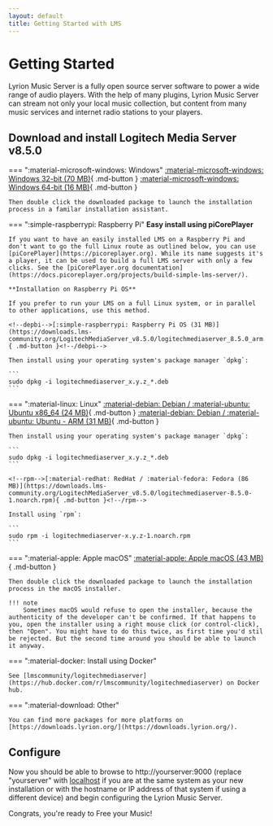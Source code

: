 ```yaml
---
layout: default
title: Getting Started with LMS
---
```


# Getting Started

Lyrion Music Server is a fully open source server software to power a wide range of audio players. With the help of many plugins, Lyrion Music Server can stream not only your local music collection, but content from many music services and internet radio stations to your players.

<!--
    Please edit below section carefully: anything between the special comment tags will be replaced automatically
    with the latest information from the repository files. Removing the comment tags will break the auto updating.
    Changes within them will be overwritten.

    If you'd like to apply a change, update the plugin's repository file
    (https://github.com/LMS-Community/lms-server-repository) instead.
-->

## Download and install Logitech Media Server v<!--version-->8.5.0<!--/version-->

=== ":material-microsoft-windows: Windows"
    <!--win-->[:material-microsoft-windows: Windows 32-bit (70 MB)](https://downloads.lms-community.org/LogitechMediaServer_v8.5.0/LogitechMediaServer-8.5.0.exe){ .md-button } [:material-microsoft-windows: Windows 64-bit (16 MB)](https://downloads.lms-community.org/LogitechMediaServer_v8.5.0/LogitechMediaServer-8.5.0-win64.exe){ .md-button }<!--/win-->

    Then double click the downloaded package to launch the installation process in a familar installation assistant.


=== ":simple-raspberrypi: Raspberry Pi"
    **Easy install using piCorePlayer**

    If you want to have an easily installed LMS on a Raspberry Pi and don't want to go the full Linux route as outlined below, you can use [piCorePlayer](https://picoreplayer.org). While its name suggests it's a player, it can be used to build a full LMS server with only a few clicks. See the [piCorePlayer.org documentation](https://docs.picoreplayer.org/projects/build-simple-lms-server/).

    **Installation on Raspberry Pi OS**

    If you prefer to run your LMS on a full Linux system, or in parallel to other applications, use this method.

    <!--depbi-->[:simple-raspberrypi: Raspberry Pi OS (31 MB)](https://downloads.lms-community.org/LogitechMediaServer_v8.5.0/logitechmediaserver_8.5.0_arm.deb){ .md-button }<!--/debpi-->

    Then install using your operating system's package manager `dpkg`:

    ```
    sudo dpkg -i logitechmediaserver_x.y.z_*.deb
    ```


=== ":material-linux: Linux"
    <!--deb-->[:material-debian: Debian / :material-ubuntu: Ubuntu x86_64 (24 MB)](https://downloads.lms-community.org/LogitechMediaServer_v8.5.0/logitechmediaserver_8.5.0_amd64.deb){ .md-button } [:material-debian: Debian / :material-ubuntu: Ubuntu - ARM (31 MB)](https://downloads.lms-community.org/LogitechMediaServer_v8.5.0/logitechmediaserver_8.5.0_arm.deb){ .md-button }<!--/deb-->

    Then install using your operating system's package manager `dpkg`:

    ```
    sudo dpkg -i logitechmediaserver_x.y.z_*.deb
    ```

    <!--rpm-->[:material-redhat: RedHat / :material-fedora: Fedora (86 MB)](https://downloads.lms-community.org/LogitechMediaServer_v8.5.0/logitechmediaserver-8.5.0-1.noarch.rpm){ .md-button }<!--/rpm-->

    Install using `rpm`:

    ```
    sudo rpm -i logitechmediaserver-x.y.z-1.noarch.rpm
    ```


=== ":material-apple: Apple macOS"
    <!--mac-->[:material-apple: Apple macOS (43 MB)](https://downloads.lms-community.org/LogitechMediaServer_v8.5.0/LogitechMediaServer-8.5.0.pkg){ .md-button }<!--/mac-->

    Then double click the downloaded package to launch the installation process in the macOS installer.

    !!! note
        Sometimes macOS would refuse to open the installer, because the authenticity of the developer can't be confirmed. If that happens to you, open the installer using a right mouse click (or control-click), then "Open". You might have to do this twice, as first time you'd stil be rejected. But the second time around you should be able to launch it anyway.


=== ":material-docker: Install using Docker"

    See [lmscommunity/logitechmediaserver](https://hub.docker.com/r/lmscommunity/logitechmediaserver) on Docker hub.


=== ":material-download: Other"

    You can find more packages for more platforms on [https://downloads.lyrion.org/](https://downloads.lyrion.org/).


## Configure

Now you should be able to browse to http://yourserver:9000 (replace "yourserver" with [localhost](http://localhost:9000) if you are at the same system as your new installation or with the hostname or IP address of that system if using a different device) and begin configuring the Lyrion Music Server.

Congrats, you're ready to Free your Music!
